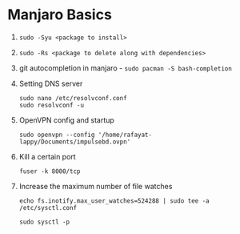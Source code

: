 # Manjaro Basics

1. `sudo -Syu <package to install>`

2. `sudo -Rs <package to delete along with dependencies>`
   
3. git autocompletion in manjaro - ```sudo pacman -S bash-completion```

4. Setting DNS server
   ```
   sudo nano /etc/resolvconf.conf
   sudo resolvconf -u
   ```

5. OpenVPN config and startup
   ```
   sudo openvpn --config '/home/rafayat-lappy/Documents/impulsebd.ovpn'
   ```

6. Kill a certain port
   ```
   fuser -k 8000/tcp
   ```

7. Increase the maximum number of file watches
   ```
   echo fs.inotify.max_user_watches=524288 | sudo tee -a /etc/sysctl.conf

   sudo sysctl -p
   ```
